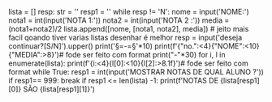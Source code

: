 lista = []
resp: str = ''
resp1 =  ''
while resp != 'N':
    nome = input('NOME:')
    nota1 = int(input('NOTA 1:'))
    nota2 = int(input('NOTA 2 :'))
    media = (nota1+nota2)/2
    lista.append([nome, [nota1, nota2], media]) # jeito mais facil qoando tiver varias listas desenhar é melhor
    resp = input('deseja continuar?[S/N]').upper()
print('§=-=§'*10)
print(f'{"no.":<4}{"NOME":<10}{"MEDIA":>8}')# fode ser feito com format
print("-"*30)
for i, l in enumerate(lista):
    print(f'{i:<4}{l[0]:<10}{l[2]:>8.1f}')# fode ser feito com format
while True:
    resp1 = int(input('MOSTRAR NOTAS DE QUAL ALUNO ?'))
    if resp1== 999:
        break
    if resp1 <= len(lista) -1:
        print(f'NOTAS DE {lista[resp1][0]} SÃO {lista[resp1][1]}')
